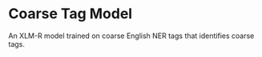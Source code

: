 # **Coarse Tag Model**

An XLM-R model trained on coarse English NER tags that identifies coarse tags. 

